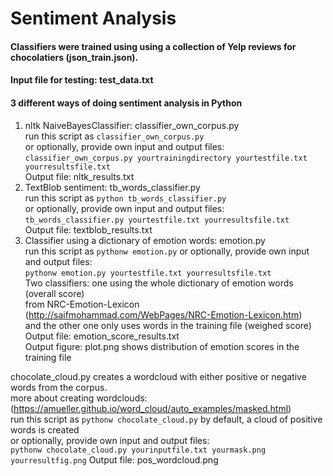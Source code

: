# Sentiment Analysis

#### Classifiers were trained using using a collection of Yelp reviews for chocolatiers (json_train.json).
#### Input file for testing: test_data.txt
#### 3 different ways of doing sentiment analysis in Python
1. nltk NaiveBayesClassifier: classifier_own_corpus.py  
  run this script as `classifier_own_corpus.py`   
  or optionally, provide own input and output files:  
  `classifier_own_corpus.py yourtrainingdirectory yourtestfile.txt yourresultsfile.txt`  
  Output file: nltk_results.txt 
2. TextBlob sentiment: tb_words_classifier.py  
  run this script as `python tb_words_classifier.py`   
  or optionally, provide own input and output files:  
  `tb_words_classifier.py yourtestfile.txt yourresultsfile.txt`  
  Output file: textblob_results.txt  
3. Classifier using a dictionary of emotion words: emotion.py  
  run this script as `pythonw emotion.py` 
  or optionally, provide own input and output files:    
  `pythonw emotion.py yourtestfile.txt yourresultsfile.txt`  
  Two classifiers: one using the whole dictionary of emotion words (overall score)  
  from NRC-Emotion-Lexicon (http://saifmohammad.com/WebPages/NRC-Emotion-Lexicon.htm)  
  and the other one only uses words in the training file (weighed score)  
  Output file: emotion_score_results.txt  
  Output figure: plot.png shows distribution of emotion scores in the training file  

 chocolate_cloud.py creates a wordcloud with either positive or negative words from the corpus.  
 more about creating wordclouds: (https://amueller.github.io/word_cloud/auto_examples/masked.html)  
 run this script as `pythonw chocolate_cloud.py` by default, a cloud of positive words is created  
 or optionally, provide own input and output files:  
 `pythonw chocolate_cloud.py yourinputfile.txt yourmask.png yourresultfig.png` 
 Output file: pos_wordcloud.png  

